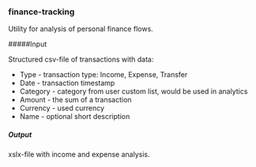 ### finance-tracking

Utility for analysis of personal finance flows.

#####Input

Structured csv-file of transactions with data:

* Type - transaction type: Income, Expense, Transfer
* Date - transaction timestamp
* Category - category from user custom list, would be used in analytics
* Amount - the sum of a transaction
* Currency - used currency
* Name - optional short description

##### Output

xslx-file with income and expense analysis.